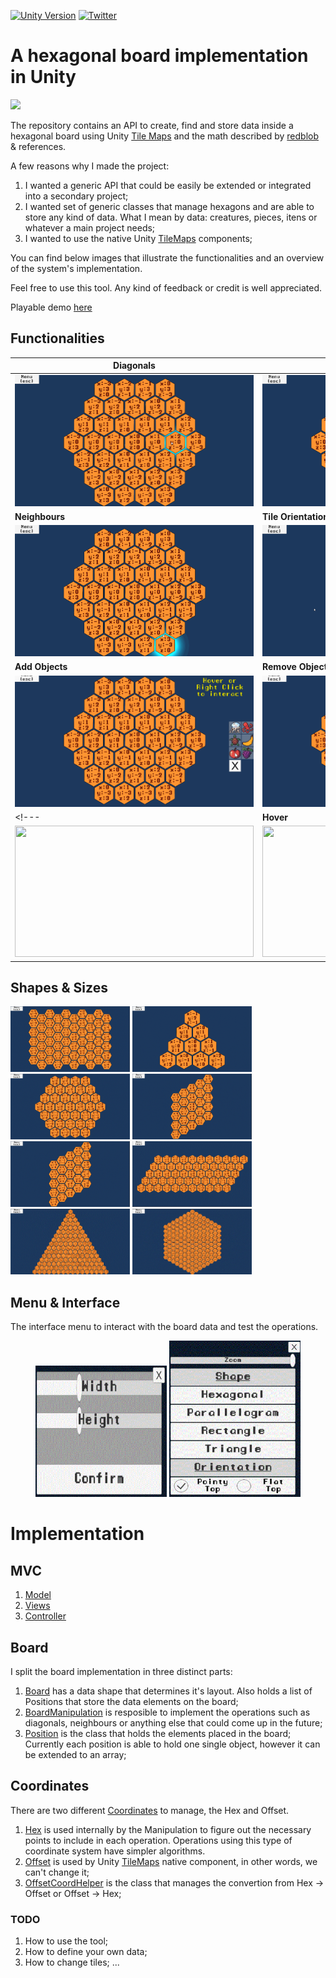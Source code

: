 [![Unity Version](https://img.shields.io/badge/Unity-2019.2.7f2%2B-blue.svg)](https://unity3d.com/get-unity/download)
[![Twitter](https://img.shields.io/twitter/follow/LagrangeSpot.svg?label=Follow@LagrangeSpot&style=social)](https://twitter.com/intent/follow?screen_name=LagrangeSpot)

# A hexagonal board implementation in Unity
<img src="https://media.istockphoto.com/vectors/polygon-background-for-christmas-vector-id619411136">

The repository contains an API to create, find and store data inside a hexagonal board using Unity [Tile Maps](https://docs.unity3d.com/Manual/class-Tilemap.html) and the math described by [redblob](https://www.redblobgames.com/grids/hexagons/) & references. 

A few reasons why I made the project:
1. I wanted a generic API that could be easily be extended or integrated into a secondary project;
2. I wanted set of generic classes that manage hexagons and are able to store any kind of data. What I mean by data: creatures, pieces, itens or whatever a main project needs; 
3. I wanted to use the native Unity [TileMaps](https://docs.unity3d.com/Manual/class-Tilemap.html) components;
 
You can find below images that illustrate the functionalities and an overview of the system's implementation. 

Feel free to use this tool. Any kind of feedback or credit is well appreciated. 

Playable demo [here](https://ycarowr.itch.io/hexagonal-board)
 
## Functionalities

|Diagonals|Horizontal|
|------------|-------------|
|<img width="382" height="210" src="/Assets/Textures/Gifs/diagonals.gif">|<img width="382" height="210" src="/Assets/Textures/Gifs/horizontal.gif">|
|<b>Neighbours</b>|<b>Tile Orientation</b>|
|<img width="382" height="210" src="/Assets/Textures/Gifs/neighbours.gif">|<img width="382" height="210" src="/Assets/Textures/Gifs/orientation.gif">|
|<b>Add Objects</b>|<b>Remove Objects</b>|
|<img width="382" height="210" src="/Assets/Textures/Gifs/apples.gif">|<img width="382" height="210" src="/Assets/Textures/Gifs/remove.gif">|
<!---|<b>Hover</b>|<b>Zoom</b>|
|<img width="382" height="210" src="/Assets/Textures/Gifs/Hover.gif">|<img width="382" height="210" src="/Assets/Textures/Gifs/zoom1.gif">|--->

## Shapes & Sizes
<img width="191" height="105" src="/Assets/Textures/Gifs/rectangle.GIF"> <img width="191" height="105" src="/Assets/Textures/Gifs/triangle.gif"> <img width="191" height="105" src="/Assets/Textures/Gifs/hexagon.GIF"> <img width="191" height="105" src="/Assets/Textures/Gifs/parallelogram.gif"> <img width="191" height="105" src="/Assets/Textures/Gifs/parallelogram.gif"> <img width="191" height="105" src="/Assets/Textures/Gifs/parallelogram1.gif"> <img width="191" height="105" src="/Assets/Textures/Gifs/triangle1.gif"> <img width="191" height="105" src="/Assets/Textures/Gifs/hexagon1.GIF">  

## Menu & Interface

The interface menu to interact with the board data and test the operations.
<p align="center">
<img width="210" height="210" src="/Assets/Textures/Gifs/Sizes.GIF"> <img width="210" height="250" src="/Assets/Textures/Gifs/Menu.GIF">
</p>

# Implementation

## MVC 
1. [Model](/Assets/Scripts/BoardSystem/Board)
2. [Views](/Assets/Scripts/Ui)
3. [Controller](/Assets/Scripts/BoardSystem/BoardController.cs)

## Board
I split the board implementation in three distinct parts:
1. [Board](/Assets/Scripts/BoardSystem/Board/Board.cs) has a data shape that determines it's layout. Also holds a list of Positions that store the data elements on the board;
2. [BoardManipulation](/Assets/Scripts/BoardSystem/Board/BoardManipulationOddR.cs) is resposible to implement the operations such as diagonals, neighbours or anything else that could come up in the future;
3. [Position](/Assets/Scripts/BoardSystem/BoardController.cs) is the class that holds the elements placed in the board; Currently each position is able to hold one single object, however it can be extended to an array;

## Coordinates
There are two different [Coordinates](/Assets/Scripts/BoardSystem/Board/Coordinates) to manage, the Hex and Offset.
1. [Hex](Assets/Scripts/BoardSystem/Board/Coordinates/Hex.cs) is used internally by the Manipulation to figure out the necessary points to include in each operation. Operations using this type of coordinate system have simpler algorithms.
2. [Offset](/Assets/Scripts/BoardSystem/Board/Coordinates/OffsetCoord.cs) is used by Unity [TileMaps](https://docs.unity3d.com/Manual/class-Tilemap.html) native component, in other words, we can't change it; 
3. [OffsetCoordHelper](Assets/Scripts/BoardSystem/Board/Coordinates/OffsetCoordHelper.cs) is the class that manages the convertion from Hex -> Offset or Offset -> Hex;

### TODO
1. How to use the tool;
2. How to define your own data;
3. How to change tiles;
 ...
